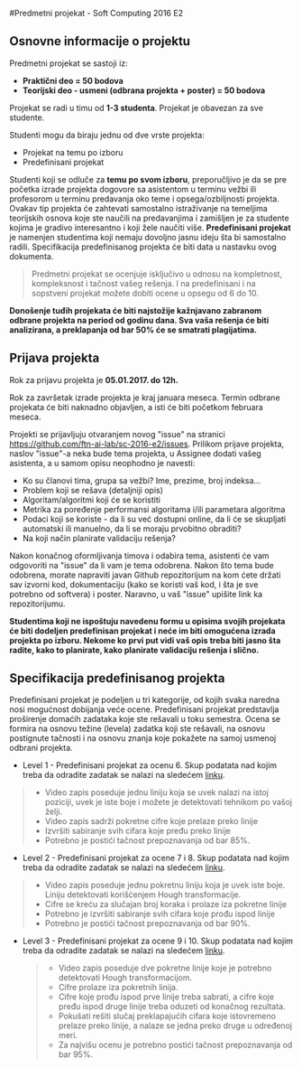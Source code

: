 #Predmetni projekat - Soft Computing 2016 E2

## Osnovne informacije o projektu
Predmetni projekat se sastoji iz:

* **Praktični deo = 50 bodova**
* **Teorijski deo - usmeni (odbrana projekta + poster) = 50 bodova**

Projekat se radi u timu od **1-3 studenta**. Projekat je obavezan za sve studente.

Studenti mogu da biraju jednu od dve vrste projekta:

* Projekat na temu po izboru
* Predefinisani projekat


Studenti koji se odluče za **temu po svom izboru**, preporučljivo je da se pre početka izrade projekta dogovore sa asistentom u terminu vežbi ili profesorom u terminu predavanja oko teme i opsega/ozbiljnosti projekta. Ovakav tip projekta će zahtevati samostalno istraživanje na temeljima teorijskih osnova koje ste naučili na predavanjima i zamišljen je za studente kojima je gradivo interesantno i koji žele naučiti više.
**Predefinisani projekat** je namenjen studentima koji nemaju dovoljno jasnu ideju šta bi samostalno radili. Specifikacija predefinisanog projekta će biti data u nastavku ovog dokumenta.

>Predmetni projekat se ocenjuje isključivo u odnosu na kompletnost, kompleksnost i tačnost vašeg rešenja. I na predefinisani i na sopstveni projekat možete dobiti ocene u opsegu od 6 do 10. 

**Donošenje tuđih projekata će biti najstožije kažnjavano zabranom odbrane projekta na period od godinu dana. Sva vaša rešenja će biti analizirana, a preklapanja od bar 50% će se smatrati plagijatima.**

## Prijava projekta
Rok za prijavu projekta je **05.01.2017. do 12h.**

Rok za završetak izrade projekta je kraj januara meseca. Termin odbrane projekata će biti naknadno objavljen, a isti će biti početkom februara meseca.

Projekti se prijavljuju otvaranjem novog "issue" na stranici https://github.com/ftn-ai-lab/sc-2016-e2/issues. Prilikom prijave projekta, naslov "issue"-a neka bude tema projekta, u Assignee dodati vašeg asistenta, a u samom opisu neophodno je navesti:

* Ko su članovi tima, grupa sa vežbi? Ime, prezime, broj indeksa...
* Problem koji se rešava (detaljniji opis)
* Algoritam/algoritmi koji će se koristiti
* Metrika za poređenje performansi algoritama i/ili parametara algoritma
* Podaci koji se koriste - da li su već dostupni online, da li će se skupljati automatski ili manuelno, da li se moraju prvobitno obraditi?
* Na koji način planirate validaciju rešenja?

Nakon konačnog oformljivanja timova i odabira tema, asistenti će vam odgovoriti na "issue" da li vam je tema odobrena. Nakon što tema bude odobrena, morate napraviti javan Github repozitorijum na kom ćete držati sav izvorni kod, dokumentaciju (kako se koristi vaš kod, i šta je sve potrebno od softvera) i poster. Naravno, u vaš "issue" upišite link ka repozitorijumu.

**Studentima koji ne ispoštuju navedenu formu u opisima svojih projekata će biti dodeljen predefinisan projekat i neće im biti omogućena izrada projekta po izboru. Nekome ko prvi put vidi vaš opis treba biti jasno šta radite, kako to planirate, kako planirate validaciju rešenja i slično.**

## Specifikacija predefinisanog projekta

Predefinisani projekat je podeljen u tri kategorije, od kojih svaka naredna nosi mogućnost dobijanja veće ocene. Predefinisani projekat predstavlja proširenje domaćih zadataka koje ste rešavali u toku semestra. Ocena se formira na osnovu težine (levela) zadatka koji ste rešavali, na osnovu postignute tačnosti i na osnovu znanja koje pokažete na samoj usmenoj odbrani projekta.

* Level 1 - Predefinisani projekat za ocenu 6. Skup podatata nad kojim treba da odradite zadatak se nalazi na sledećem [linku](https://drive.google.com/drive/folders/0B1ZJXQY32LBUT3pwdll3eXU4eUU?usp=sharing). 
 > * Video zapis poseduje jednu liniju koja se uvek nalazi na istoj poziciji, uvek je iste boje i možete je detektovati tehnikom po vašoj želji.
 > * Video zapis sadrži pokretne cifre koje prelaze preko linije
 > * Izvršiti sabiranje svih cifara koje pređu preko linije
 > * Potrebno je postići tačnost prepoznavanja od bar 85%.
 
*  Level 2 - Predefinisani projekat za ocene 7 i 8. Skup podatata nad kojim treba da odradite zadatak se nalazi na sledećem [linku](https://drive.google.com/drive/folders/0B1ZJXQY32LBUMWdxWkEzcmVYblU?usp=sharing). 
  > * Video zapis poseduje jednu pokretnu liniju koja je uvek iste boje. Liniju detektovati korišćenjem Hough transformacije.
  > * Cifre se kreću za slučajan broj koraka i prolaze iza pokretne linije
  > * Potrebno je izvršiti sabiranje svih cifara koje prođu ispod linije
  > * Potrebno je postići tačnost prepoznavanja od bar 90%.
  
* Level 3 - Predefinisani projekat za ocene 9 i 10. Skup podatata nad kojim treba da odradite zadatak se nalazi na sledećem [linku](https://drive.google.com/drive/folders/0B1ZJXQY32LBUU3FiTS14a3NZd1U?usp=sharing). 
  > * Video zapis poseduje dve pokretne linije koje je potrebno detektovati Hough transformacijom.
  > * Cifre prolaze iza pokretnih linija.
  > * Cifre koje prođu ispod prve linije treba sabrati, a cifre koje pređu ispod druge linije treba oduzeti od konačnog rezultata.
  > * Pokušati rešiti slučaj preklapajućih cifara koje istovremeno prelaze preko linije, a nalaze se jedna preko druge u određenoj meri.
  > * Za najvišu ocenu je potrebno postići tačnost prepoznavanja od bar 95%.
